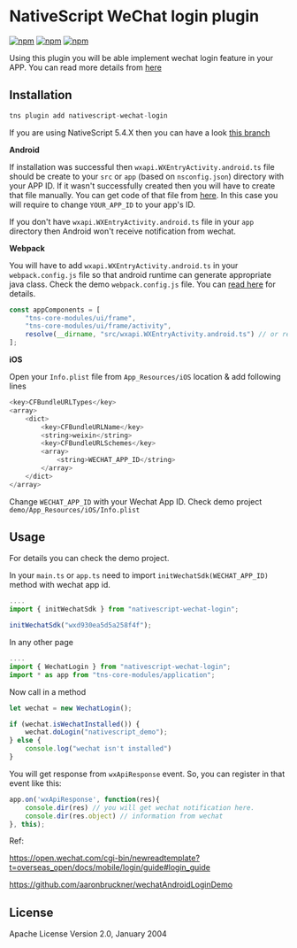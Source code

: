 # NativeScript WeChat login plugin

[![npm](https://img.shields.io/npm/v/nativescript-wechat-login.svg)](https://www.npmjs.com/package/nativescript-wechat-login)
[![npm](https://img.shields.io/npm/dt/nativescript-wechat-login.svg?label=npm%20downloads)](https://www.npmjs.com/package/nativescript-wechat-login)
[![npm](https://img.shields.io/npm/dm/nativescript-wechat-login.svg)](https://www.npmjs.com/package/nativescript-wechat-login)

Using this plugin you will be able implement wechat login feature in your APP. You can read more details from [here](https://open.wechat.com/cgi-bin/newreadtemplate?t=overseas_open/docs/mobile/login/guide#login_guide) 


## Installation

```javascript
tns plugin add nativescript-wechat-login
```

If you are using NativeScript 5.4.X then you can have a look [this branch](https://github.com/jibon57/nativescript-wechat-login/tree/1.0.2)


**Android**

If installation was successful then `wxapi.WXEntryActivity.android.ts` file should be create to your `src` or `app` (based on `nsconfig.json`) directory with your APP ID. If it wasn't successfully created then you will have to create that file manually. You can get code of that file from [here](https://github.com/jibon57/nativescript-wechat-login/blob/master/src/wxapi.WXEntryActivity.android.ts). In this case you will require to change `YOUR_APP_ID` to your app's ID. 

If you don't have `wxapi.WXEntryActivity.android.ts` file in your `app` directory then Android won't receive notification from wechat.

**Webpack**

You will have to add `wxapi.WXEntryActivity.android.ts` in your `webpack.config.js` file so that android runtime can generate appropriate java class. Check the demo `webpack.config.js` file. You can [read here](https://docs.nativescript.org/core-concepts/android-runtime/advanced-topics/extend-application-activity#extending-activity) for details.

```javascript
const appComponents = [
    "tns-core-modules/ui/frame",
    "tns-core-modules/ui/frame/activity",
    resolve(__dirname, "src/wxapi.WXEntryActivity.android.ts") // or resolve(__dirname, "app/wxapi.WXEntryActivity.android.ts") depends on nsconfig.json file's appPath value.
];
```

**iOS**

Open your `Info.plist` file from `App_Resources/iOS` location & add following lines

```javascript
<key>CFBundleURLTypes</key>
<array>
	<dict>
		<key>CFBundleURLName</key>
		<string>weixin</string>
		<key>CFBundleURLSchemes</key>
		<array>
			<string>WECHAT_APP_ID</string>
		</array>
	</dict>
</array>
```
Change `WECHAT_APP_ID` with your Wechat App ID. Check demo project `demo/App_Resources/iOS/Info.plist`

## Usage 

For details you can check the demo project.

In your `main.ts` or `app.ts` need to import `initWechatSdk(WECHAT_APP_ID)` method with wechat app id.

```javascript
....
import { initWechatSdk } from "nativescript-wechat-login";

initWechatSdk("wxd930ea5d5a258f4f");
```

In any other page

```javascript
....
import { WechatLogin } from "nativescript-wechat-login";
import * as app from "tns-core-modules/application";
```

Now call in a method

```javascript
let wechat = new WechatLogin();

if (wechat.isWechatInstalled()) {
    wechat.doLogin("nativescript_demo");
} else {
    console.log("wechat isn't installed")
}
```

You will get response from `wxApiResponse` event. So, you can register in that event like this:

```javascript
app.on('wxApiResponse', function(res){
	console.dir(res) // you will get wechat notification here.
	console.dir(res.object) // information from wechat
}, this);
```


Ref:

https://open.wechat.com/cgi-bin/newreadtemplate?t=overseas_open/docs/mobile/login/guide#login_guide

https://github.com/aaronbruckner/wechatAndroidLoginDemo
    
## License

Apache License Version 2.0, January 2004
